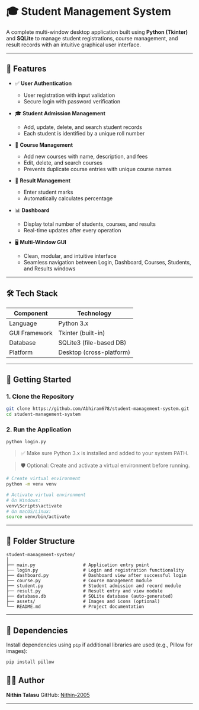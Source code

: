 

# 🎓 Student Management System

A complete multi-window desktop application built using **Python (Tkinter)** and **SQLite** to manage student registrations, course management, and result records with an intuitive graphical user interface.

---

## 📌 Features

- ✅ **User Authentication**
  - User registration with input validation
  - Secure login with password verification

- 🎓 **Student Admission Management**
  - Add, update, delete, and search student records
  - Each student is identified by a unique roll number

- 📘 **Course Management**
  - Add new courses with name, description, and fees
  - Edit, delete, and search courses
  - Prevents duplicate course entries with unique course names

- 📝 **Result Management**
  - Enter student marks
  - Automatically calculates percentage

- 📊 **Dashboard**
  - Display total number of students, courses, and results
  - Real-time updates after every operation

- 🖥️ **Multi-Window GUI**
  - Clean, modular, and intuitive interface
  - Seamless navigation between Login, Dashboard, Courses, Students, and Results windows

---

## 🛠️ Tech Stack

| Component          | Technology              |
|-------------------|--------------------------|
| Language           | Python 3.x               |
| GUI Framework      | Tkinter (built-in)       |
| Database           | SQLite3 (file-based DB)  |
| Platform           | Desktop (cross-platform) |

---

## 🚀 Getting Started

### 1. Clone the Repository

```bash
git clone https://github.com/Abhiram678/student-management-system.git
cd student-management-system
````

### 2. Run the Application

```bash
python login.py
```

> ✅ Make sure Python 3.x is installed and added to your system PATH.

> 🛡️ Optional: Create and activate a virtual environment before running.

```bash
# Create virtual environment
python -m venv venv

# Activate virtual environment
# On Windows:
venv\Scripts\activate
# On macOS/Linux:
source venv/bin/activate
```

---

## 📁 Folder Structure

```
student-management-system/
│
├── main.py                  # Application entry point
├── login.py                 # Login and registration functionality
├── dashboard.py             # Dashboard view after successful login
├── course.py                # Course management module
├── student.py               # Student admission and record module
├── result.py                # Result entry and view module
├── database.db              # SQLite database (auto-generated)
├── assets/                  # Images and icons (optional)
└── README.md                # Project documentation
```

---

## 🔧 Dependencies

Install dependencies using `pip` if additional libraries are used (e.g., Pillow for images):

```bash
pip install pillow
```

## 👨‍💻 Author

**Nithin Talasu**
GitHub: [Nithin-2005](https://github.com/Nithin-2005)

---




